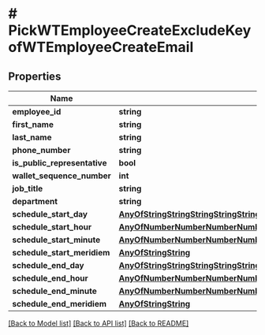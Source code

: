 # # PickWTEmployeeCreateExcludeKeyofWTEmployeeCreateEmail

## Properties

Name | Type | Description | Notes
------------ | ------------- | ------------- | -------------
**employee_id** | **string** |  |
**first_name** | **string** |  |
**last_name** | **string** |  |
**phone_number** | **string** |  |
**is_public_representative** | **bool** |  |
**wallet_sequence_number** | **int** |  |
**job_title** | **string** |  |
**department** | **string** |  |
**schedule_start_day** | [**AnyOfStringStringStringStringStringStringString**](AnyOfStringStringStringStringStringStringString.md) |  | [optional]
**schedule_start_hour** | [**AnyOfNumberNumberNumberNumberNumberNumberNumberNumberNumberNumberNumberNumber**](AnyOfNumberNumberNumberNumberNumberNumberNumberNumberNumberNumberNumberNumber.md) |  | [optional]
**schedule_start_minute** | [**AnyOfNumberNumberNumberNumberNumberNumberNumberNumberNumberNumberNumberNumberNumberNumberNumberNumberNumberNumberNumberNumberNumberNumberNumberNumberNumberNumberNumberNumberNumberNumberNumberNumberNumberNumberNumberNumberNumberNumberNumberNumberNumberNumberNumberNumberNumberNumberNumberNumberNumberNumberNumber**](AnyOfNumberNumberNumberNumberNumberNumberNumberNumberNumberNumberNumberNumberNumberNumberNumberNumberNumberNumberNumberNumberNumberNumberNumberNumberNumberNumberNumberNumberNumberNumberNumberNumberNumberNumberNumberNumberNumberNumberNumberNumberNumberNumberNumberNumberNumberNumberNumberNumberNumberNumberNumber.md) |  | [optional]
**schedule_start_meridiem** | [**AnyOfStringString**](AnyOfStringString.md) |  | [optional]
**schedule_end_day** | [**AnyOfStringStringStringStringStringStringString**](AnyOfStringStringStringStringStringStringString.md) |  | [optional]
**schedule_end_hour** | [**AnyOfNumberNumberNumberNumberNumberNumberNumberNumberNumberNumberNumberNumber**](AnyOfNumberNumberNumberNumberNumberNumberNumberNumberNumberNumberNumberNumber.md) |  | [optional]
**schedule_end_minute** | [**AnyOfNumberNumberNumberNumberNumberNumberNumberNumberNumberNumberNumberNumberNumberNumberNumberNumberNumberNumberNumberNumberNumberNumberNumberNumberNumberNumberNumberNumberNumberNumberNumberNumberNumberNumberNumberNumberNumberNumberNumberNumberNumberNumberNumberNumberNumberNumberNumberNumberNumberNumberNumber**](AnyOfNumberNumberNumberNumberNumberNumberNumberNumberNumberNumberNumberNumberNumberNumberNumberNumberNumberNumberNumberNumberNumberNumberNumberNumberNumberNumberNumberNumberNumberNumberNumberNumberNumberNumberNumberNumberNumberNumberNumberNumberNumberNumberNumberNumberNumberNumberNumberNumberNumberNumberNumber.md) |  | [optional]
**schedule_end_meridiem** | [**AnyOfStringString**](AnyOfStringString.md) |  | [optional]

[[Back to Model list]](../../README.md#models) [[Back to API list]](../../README.md#endpoints) [[Back to README]](../../README.md)
